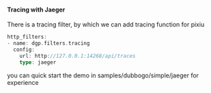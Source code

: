

#### Tracing with Jaeger


There is a tracing filter, by which we can add tracing function for pixiu


```go
http_filters:
- name: dgp.filters.tracing
  config:
    url: http://127.0.0.1:14268/api/traces
    type: jaeger
```

you can quick start the demo in samples/dubbogo/simple/jaeger for experience
